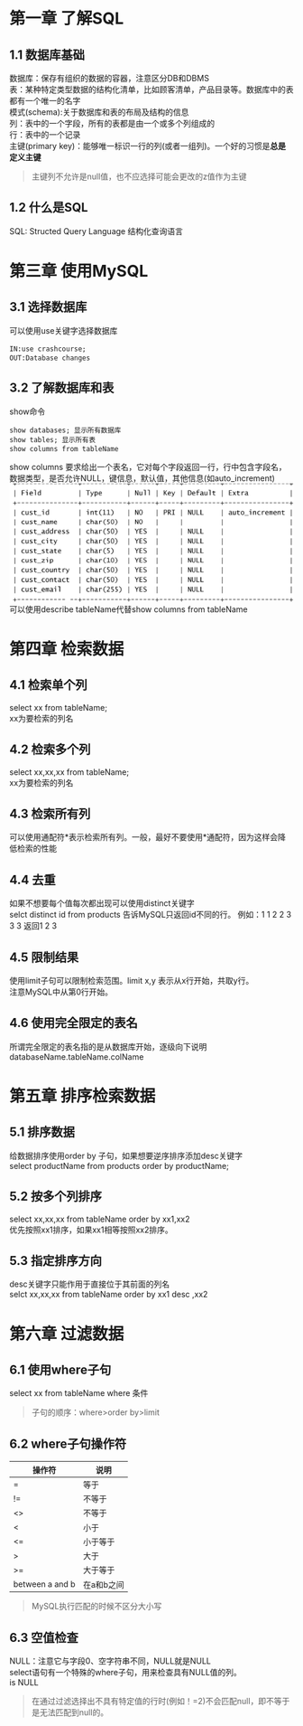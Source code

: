 # 第一章 了解SQL  
## 1.1 数据库基础  
数据库：保存有组织的数据的容器，注意区分DB和DBMS  
表：某种特定类型数据的结构化清单，比如顾客清单，产品目录等。数据库中的表都有一个唯一的名字  
模式(schema):关于数据库和表的布局及结构的信息  
列：表中的一个字段，所有的表都是由一个或多个列组成的  
行：表中的一个记录  
主键(primary key)：能够唯一标识一行的列(或者一组列)。一个好的习惯是**总是定义主键**  
>主键列不允许是null值，也不应选择可能会更改的z值作为主键    

## 1.2 什么是SQL  
SQL: Structed Query Language 结构化查询语言  
# 第三章 使用MySQL  
## 3.1 选择数据库  
可以使用use关键字选择数据库  
```
IN:use crashcourse;
OUT:Database changes
```
## 3.2 了解数据库和表  
show命令  
```
show databases; 显示所有数据库  
show tables; 显示所有表  
show columns from tableName  
```   
show columns 要求给出一个表名，它对每个字段返回一行，行中包含字段名，数据类型，是否允许NULL，键信息，默认值，其他信息(如auto_increment)  
![](https://raw.githubusercontent.com/wasd003/my-picture-bed/master/20200120225125.png)  
可以使用describe tableName代替show columns from tableName  
# 第四章 检索数据  
## 4.1 检索单个列  
select xx from tableName;  
xx为要检索的列名  
## 4.2 检索多个列  
select xx,xx,xx from tableName;  
xx为要检索的列名  
## 4.3 检索所有列  
可以使用通配符\*表示检索所有列。一般，最好不要使用\*通配符，因为这样会降低检索的性能  
## 4.4 去重  
如果不想要每个值每次都出现可以使用distinct关键字  
selct distinct id from products   告诉MySQL只返回id不同的行。
例如：1 1 2 2 3 3 3 返回1 2 3  
## 4.5 限制结果  
使用limit子句可以限制检索范围。limit x,y 表示从x行开始，共取y行。  
注意MySQL中从第0行开始。  
## 4.6 使用完全限定的表名  
所谓完全限定的表名指的是从数据库开始，逐级向下说明  
databaseName.tableName.colName  
# 第五章 排序检索数据  
## 5.1 排序数据  
给数据排序使用order by 子句，如果想要逆序排序添加desc关键字  
select productName from products order by productName;  
## 5.2 按多个列排序  
select xx,xx,xx from tableName order by xx1,xx2    
优先按照xx1排序，如果xx1相等按照xx2排序。   
## 5.3 指定排序方向  
desc关键字只能作用于直接位于其前面的列名  
selct xx,xx,xx from tableName order by xx1 desc ,xx2  
# 第六章 过滤数据  
## 6.1 使用where子句  
select xx from tableName where 条件  
> 子句的顺序：where>order by>limit  
## 6.2 where子句操作符  
|操作符|说明|
|--|--| 
|=|等于|
|!=|不等于|
|<>|不等于|  
|<|小于|  
|<=|小于等于|  
|>|大于|
|>=|大于等于|  
|between a and b|在a和b之间|  
>MySQL执行匹配的时候不区分大小写  
## 6.3 空值检查  
NULL：注意它与字段0、空字符串不同，NULL就是NULL  
select语句有一个特殊的where子句，用来检查具有NULL值的列。  
is NULL  
> 在通过过滤选择出不具有特定值的行时(例如！=2)不会匹配null，即不等于是无法匹配到null的。  

